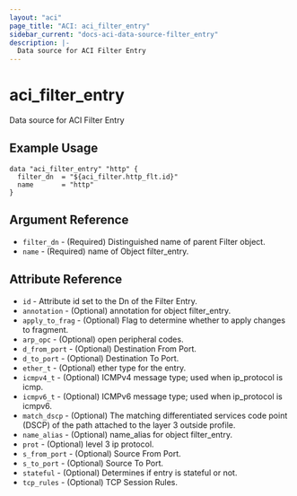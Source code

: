 ```yaml
---
layout: "aci"
page_title: "ACI: aci_filter_entry"
sidebar_current: "docs-aci-data-source-filter_entry"
description: |-
  Data source for ACI Filter Entry
---
```


# aci_filter_entry #
Data source for ACI Filter Entry

## Example Usage ##

```hcl
data "aci_filter_entry" "http" {
  filter_dn  = "${aci_filter.http_flt.id}"
  name       = "http"
}
```
## Argument Reference ##
* `filter_dn` - (Required) Distinguished name of parent Filter object.
* `name` - (Required) name of Object filter_entry.



## Attribute Reference

* `id` - Attribute id set to the Dn of the Filter Entry.
* `annotation` - (Optional) annotation for object filter_entry.
* `apply_to_frag` - (Optional) Flag to determine whether to apply changes to fragment.
* `arp_opc` - (Optional) open peripheral codes.
* `d_from_port` - (Optional) Destination From Port.
* `d_to_port` - (Optional) Destination To Port.
* `ether_t` - (Optional) ether type for the entry.
* `icmpv4_t` - (Optional) ICMPv4 message type; used when ip_protocol is icmp.
* `icmpv6_t` - (Optional) ICMPv6 message type; used when ip_protocol is icmpv6.
* `match_dscp` - (Optional) The matching differentiated services code point (DSCP) of the path attached to the layer 3 outside profile.
* `name_alias` - (Optional) name_alias for object filter_entry.
* `prot` - (Optional) level 3 ip protocol.
* `s_from_port` - (Optional) Source From Port.
* `s_to_port` - (Optional) Source To Port.
* `stateful` - (Optional) Determines if entry is stateful or not.
* `tcp_rules` - (Optional) TCP Session Rules.
